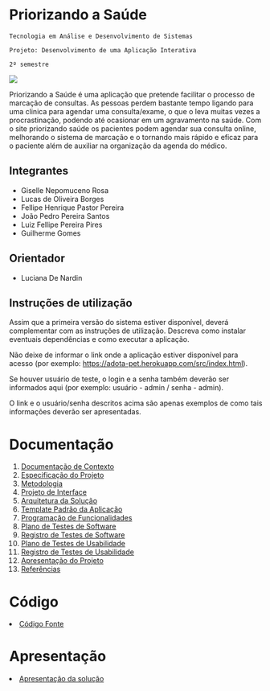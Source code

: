 # Priorizando a Saúde

`Tecnologia em Análise e Desenvolvimento de Sistemas`

`Projeto: Desenvolvimento de uma Aplicação Interativa `

`2º semestre`


<img src='https://user-images.githubusercontent.com/55036173/195727967-4896ae0e-363f-4b09-8132-25bc1362c113.png'/>


Priorizando a Saúde é uma aplicação que pretende facilitar o processo de marcação de consultas. As pessoas perdem bastante tempo ligando para uma clinica para agendar uma consulta/exame, o que o leva muitas vezes a procrastinação, podendo até ocasionar em um agravamento na saúde. Com o site priorizando saúde os pacientes podem agendar sua consulta online, melhorando o sistema de marcação e o tornando mais rápido e eficaz para o paciente além de auxiliar na organização da agenda do médico.

## Integrantes

* Giselle Nepomuceno Rosa
* Lucas de Oliveira Borges
* Fellipe Henrique Pastor Pereira
* João Pedro Pereira Santos
* Luiz Fellipe Pereira Pires 
* Guilherme Gomes

## Orientador

* Luciana De Nardin

## Instruções de utilização

Assim que a primeira versão do sistema estiver disponível, deverá complementar com as instruções de utilização. Descreva como instalar eventuais dependências e como executar a aplicação.

Não deixe de informar o link onde a aplicação estiver disponível para acesso (por exemplo: https://adota-pet.herokuapp.com/src/index.html).

Se houver usuário de teste, o login e a senha também deverão ser informados aqui (por exemplo: usuário - admin / senha - admin).

O link e o usuário/senha descritos acima são apenas exemplos de como tais informações deverão ser apresentadas.

# Documentação

<ol>
<li><a href="docs/01-Documentação de Contexto.md"> Documentação de Contexto</a></li>
<li><a href="docs/02-Especificação do Projeto.md"> Especificação do Projeto</a></li>
<li><a href="docs/03-Metodologia.md"> Metodologia</a></li>
<li><a href="docs/04-Projeto de Interface.md"> Projeto de Interface</a></li>
<li><a href="docs/05-Arquitetura da Solução.md"> Arquitetura da Solução</a></li>
<li><a href="docs/06-Template Padrão da Aplicação.md"> Template Padrão da Aplicação</a></li>
<li><a href="docs/07-Programação de Funcionalidades.md"> Programação de Funcionalidades</a></li>
<li><a href="docs/08-Plano de Testes de Software.md"> Plano de Testes de Software</a></li>
<li><a href="docs/09-Registro de Testes de Software.md"> Registro de Testes de Software</a></li>
<li><a href="docs/10-Plano de Testes de Usabilidade.md"> Plano de Testes de Usabilidade</a></li>
<li><a href="docs/11-Registro de Testes de Usabilidade.md"> Registro de Testes de Usabilidade</a></li>
<li><a href="docs/12-Apresentação do Projeto.md"> Apresentação do Projeto</a></li>
<li><a href="docs/13-Referências.md"> Referências</a></li>
</ol>

# Código

<li><a href="src/README.md"> Código Fonte</a></li>

# Apresentação

<li><a href="presentation/README.md"> Apresentação da solução</a></li>
